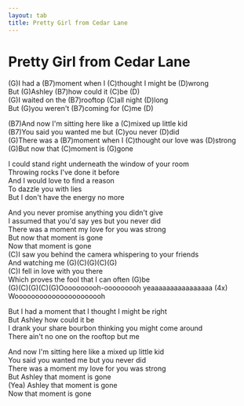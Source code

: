 ```yaml
---
layout: tab
title: Pretty Girl from Cedar Lane
---
```

# Pretty Girl from Cedar Lane

(G)I had a (B7)moment when I (C)thought I might be (D)wrong  
But (G)Ashley (B7)how could it (C)be (D)  
(G)I waited on the (B7)rooftop (C)all night (D)long  
But (G)you weren't (B7)coming for (C)me (D)  
  
(B7)And now I'm sitting here like a (C)mixed up little kid  
(B7)You said you wanted me but (C)you never (D)did  
(G)There was a (B7)moment when I (C)thought our love was (D)strong  
(G)But now that (C)moment is (G)gone  
  
I could stand right underneath the window of your room  
Throwing rocks I've done it before  
And I would love to find a reason  
To dazzle you with lies  
But I don't have the energy no more  
  
And you never promise anything you didn't give  
I assumed that you'd say yes but you never did  
There was a moment my love for you was strong  
But now that moment is gone  
Now that moment is gone  
(C)I saw you behind the camera whispering to your friends  
And watching me (G)(C)(G)(C)(G)  
(C)I fell in love with you there  
Which proves the fool that I can often (G)be  
(G)(C)(G)(C)(G)Oooooooooh-ooooooooh yeaaaaaaaaaaaaaaaa (4x)  
Woooooooooooooooooooooh  
  
But I had a moment that I thought I might be right  
But Ashley how could it be  
I drank your share bourbon thinking you might come around  
There ain't no one on the rooftop but me  
  
And now I'm sitting here like a mixed up little kid  
You said you wanted me but you never did  
There was a moment my love for you was strong  
But Ashley that moment is gone  
(Yea) Ashley that moment is gone  
Now that moment is gone
